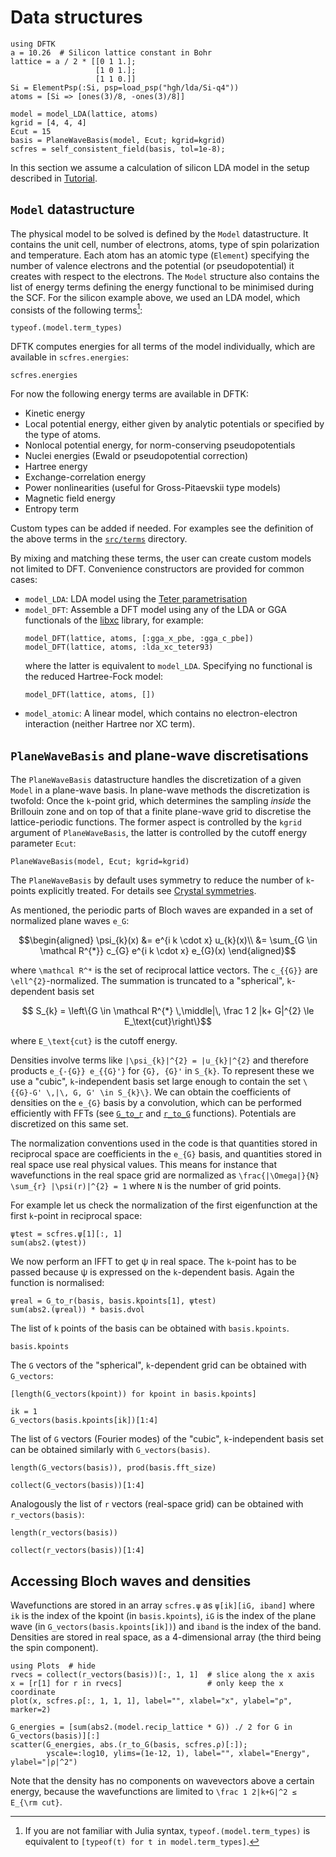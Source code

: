 # Data structures

```@setup data_structures
using DFTK
a = 10.26  # Silicon lattice constant in Bohr
lattice = a / 2 * [[0 1 1.];
                   [1 0 1.];
                   [1 1 0.]]
Si = ElementPsp(:Si, psp=load_psp("hgh/lda/Si-q4"))
atoms = [Si => [ones(3)/8, -ones(3)/8]]

model = model_LDA(lattice, atoms)
kgrid = [4, 4, 4]
Ecut = 15
basis = PlaneWaveBasis(model, Ecut; kgrid=kgrid)
scfres = self_consistent_field(basis, tol=1e-8);
```

In this section we assume a calculation of silicon LDA model
in the setup described in [Tutorial](@ref).

## `Model` datastructure
The physical model to be solved is defined by the `Model`
datastructure. It contains the unit cell, number of electrons, atoms,
type of spin polarization and temperature. Each atom has an atomic
type (`Element`) specifying the number of valence electrons and the
potential (or pseudopotential) it creates with respect to the electrons.
The `Model` structure also contains the list of energy terms
defining the energy functional to be minimised during the SCF.
For the silicon example above, we used
an LDA model, which consists of the following terms[^2]:

[^2]: If you are not familiar with Julia syntax, `typeof.(model.term_types)` is equivalent to `[typeof(t) for t in model.term_types]`.

```@example data_structures
typeof.(model.term_types)
```

DFTK computes energies for all terms of the model individually,
which are available in `scfres.energies`:

```@example data_structures
scfres.energies
```

For now the following energy terms are available in DFTK:

- Kinetic energy
- Local potential energy, either given by analytic potentials or
  specified by the type of atoms.
- Nonlocal potential energy, for norm-conserving pseudopotentials
- Nuclei energies (Ewald or pseudopotential correction)
- Hartree energy
- Exchange-correlation energy
- Power nonlinearities (useful for Gross-Pitaevskii type models)
- Magnetic field energy
- Entropy term

Custom types can be added if needed. For examples see
the definition of the above terms in the
[`src/terms`](https://dftk.org/tree/master/src/terms) directory.

By mixing and matching these terms, the user can create custom models
not limited to DFT. Convenience constructors are provided for common cases:

- `model_LDA`: LDA model using the
  [Teter parametrisation](https://doi.org/10.1103/PhysRevB.54.1703)
- `model_DFT`: Assemble a DFT model using
   any of the LDA or GGA functionals of the
   [libxc](https://tddft.org/programs/libxc/functionals/) library,
   for example:
   ```
   model_DFT(lattice, atoms, [:gga_x_pbe, :gga_c_pbe])
   model_DFT(lattice, atoms, :lda_xc_teter93)
   ```
   where the latter is equivalent to `model_LDA`.
   Specifying no functional is the reduced Hartree-Fock model:
   ```
   model_DFT(lattice, atoms, [])
   ```
- `model_atomic`: A linear model, which contains no electron-electron interaction
  (neither Hartree nor XC term).

## `PlaneWaveBasis` and plane-wave discretisations

The `PlaneWaveBasis` datastructure handles the discretization of a
given `Model` in a plane-wave basis.
In plane-wave methods the discretization is twofold:
Once the ``k``-point grid, which determines the sampling
*inside* the Brillouin zone and on top of that a finite
plane-wave grid to discretise the lattice-periodic functions.
The former aspect is controlled by the `kgrid` argument
of `PlaneWaveBasis`, the latter is controlled by the
cutoff energy parameter `Ecut`:

```@example data_structures
PlaneWaveBasis(model, Ecut; kgrid=kgrid)
```

The `PlaneWaveBasis` by default uses symmetry to reduce the number of
`k`-points explicitly treated. For details see
[Crystal symmetries](@ref).

As mentioned, the periodic parts of Bloch waves are expanded
in a set of normalized plane waves ``e_G``:
```math
\begin{aligned}
  \psi_{k}(x) &= e^{i k \cdot x} u_{k}(x)\\
  &= \sum_{G \in \mathcal R^{*}} c_{G}  e^{i  k \cdot  x} e_{G}(x)
\end{aligned}
```
where ``\mathcal R^*`` is the set of reciprocal lattice vectors.
The ``c_{{G}}`` are ``\ell^{2}``-normalized. The summation is truncated to a
"spherical", ``k``-dependent basis set
```math
  S_{k} = \left\{G \in \mathcal R^{*} \,\middle|\,
          \frac 1 2 |k+ G|^{2} \le E_\text{cut}\right\}
```
where ``E_\text{cut}`` is the cutoff energy.

Densities involve terms like ``|\psi_{k}|^{2} = |u_{k}|^{2}`` and
therefore products ``e_{-{G}} e_{{G}'}`` for ``{G}, {G}'`` in
``S_{k}``. To represent these we use a "cubic", ``k``-independent
basis set large enough to contain the set
``\{{G}-G' \,|\, G, G' \in S_{k}\}``.
We can obtain the coefficients of densities on the
``e_{G}`` basis by a convolution, which can be performed efficiently
with FFTs (see [`G_to_r`](@ref) and [`r_to_G`](@ref) functions).
Potentials are discretized on this same set.

The normalization conventions used in the code is that quantities
stored in reciprocal space are coefficients in the ``e_{G}`` basis,
and quantities stored in real space use real physical values.
This means for instance that wavefunctions in the real space grid are
normalized as ``\frac{|\Omega|}{N} \sum_{r} |\psi(r)|^{2} = 1`` where
``N`` is the number of grid points.

For example let us check the normalization of the first eigenfunction
at the first ``k``-point in reciprocal space:

```@example data_structures
ψtest = scfres.ψ[1][:, 1]
sum(abs2.(ψtest))
```

We now perform an IFFT to get ψ in real space. The ``k``-point has to be
passed because ψ is expressed on the ``k``-dependent basis.
Again the function is normalised:

```@example data_structures
ψreal = G_to_r(basis, basis.kpoints[1], ψtest)
sum(abs2.(ψreal)) * basis.dvol
```

The list of ``k`` points of the basis can be obtained with `basis.kpoints`.

```@example data_structures
basis.kpoints
```

The ``G`` vectors of the "spherical", ``k``-dependent grid can be obtained
with `G_vectors`:

```@example data_structures
[length(G_vectors(kpoint)) for kpoint in basis.kpoints]
```

```@example data_structures
ik = 1
G_vectors(basis.kpoints[ik])[1:4]
```

The list of ``G`` vectors (Fourier modes) of the "cubic", ``k``-independent basis
set can be obtained similarly with `G_vectors(basis)`.

```@example data_structures
length(G_vectors(basis)), prod(basis.fft_size)
```

```@example data_structures
collect(G_vectors(basis))[1:4]
```

Analogously the list of ``r`` vectors
(real-space grid) can be obtained with `r_vectors(basis)`:

```@example data_structures
length(r_vectors(basis))
```

```@example data_structures
collect(r_vectors(basis))[1:4]
```

## Accessing Bloch waves and densities
Wavefunctions are stored in an array `scfres.ψ` as `ψ[ik][iG, iband]` where
`ik` is the index of the kpoint (in `basis.kpoints`), `iG` is the
index of the plane wave (in `G_vectors(basis.kpoints[ik])`) and
`iband` is the index of the band.
Densities are stored in real space, as a 4-dimensional array (the third being the spin component).

```@example data_structures
using Plots  # hide
rvecs = collect(r_vectors(basis))[:, 1, 1]  # slice along the x axis
x = [r[1] for r in rvecs]                   # only keep the x coordinate
plot(x, scfres.ρ[:, 1, 1, 1], label="", xlabel="x", ylabel="ρ", marker=2)
```

```@example data_structures
G_energies = [sum(abs2.(model.recip_lattice * G)) ./ 2 for G in G_vectors(basis)][:]
scatter(G_energies, abs.(r_to_G(basis, scfres.ρ)[:]);
        yscale=:log10, ylims=(1e-12, 1), label="", xlabel="Energy", ylabel="|ρ|^2")
```

Note that the density has no components on wavevectors above a certain energy,
because the wavefunctions are limited to ``\frac 1 2|k+G|^2 ≤ E_{\rm cut}``.
